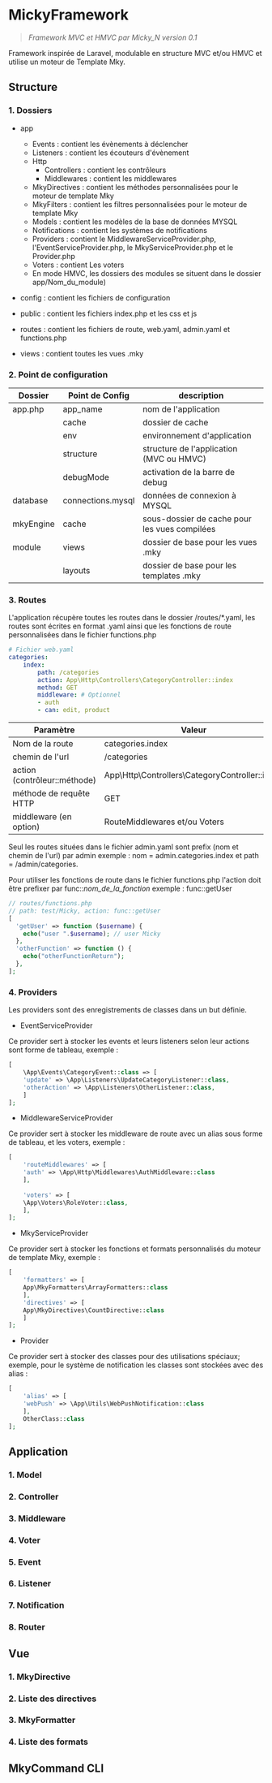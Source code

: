 
# MickyFramework    
  
> *Framework MVC et HMVC par Micky_N version 0.1*  
  
Framework inspirée de Laravel, modulable en structure MVC et/ou HMVC et utilise un moteur de Template Mky.  
  
## Structure  
  
 ### 1. Dossiers  
- app  
   - Events : contient  les évènements à déclencher  
   - Listeners : contient  les écouteurs d'évènement  
   - Http  
      - Controllers : contient  les contrôleurs  
      - Middlewares : contient  les middlewares  
   - MkyDirectives : contient  les méthodes personnalisées pour le moteur de template Mky  
   - MkyFilters : contient  les filtres personnalisées pour le moteur de template Mky  
   - Models : contient  les modèles de la base de données MYSQL  
   - Notifications : contient  les systèmes de notifications  
   - Providers : contient le MiddlewareServiceProvider.php, l'EventServiceProvider.php, le MkyServiceProvider.php et le Provider.php  
   - Voters : contient Les voters  
   - En mode HMVC, les dossiers des modules se situent dans le dossier app/Nom_du_module)
     
- config : contient les fichiers de configuration  
  
- public : contient les fichiers index.php et les css et js  
  
- routes : contient les fichiers de route, web.yaml, admin.yaml et functions.php  
  
- views : contient toutes les vues .mky

### 2. Point de configuration

| Dossier | Point de Config| description |
|--|--|--|
| app.php | app_name | nom de l'application |
|| cache | dossier de cache |
|| env | environnement d'application |
|| structure | structure de l'application (MVC ou HMVC) |
|| debugMode | activation de la barre de debug |
| database | connections.mysql | données de connexion à MYSQL |
| mkyEngine | cache | sous-dossier de cache pour les vues compilées |
| module | views | dossier de base pour les vues .mky |
|| layouts| dossier de base pour les templates .mky |

### 3. Routes

L'application récupère toutes les routes dans le dossier /routes/*.yaml, les routes sont écrites en format .yaml ainsi que les fonctions de route personnalisées dans le fichier functions.php
```yml
# Fichier web.yaml
categories:  
    index:  
        path: /categories  
        action: App\Http\Controllers\CategoryController::index  
        method: GET
        middleware: # Optionnel
	    - auth
	    - can: edit, product
```

| Paramètre | Valeur |
|--|--|
| Nom de la route | categories.index |
| chemin de l'url | /categories |
| action (contrôleur::méthode) | App\Http\Controllers\CategoryController::index |
| méthode de requête HTTP | GET |
| middleware (en option) | RouteMiddlewares et/ou Voters |

Seul les routes situées dans le fichier admin.yaml sont prefix (nom et chemin de l'url) par admin exemple : nom = admin.categories.index et path = /admin/categories.

Pour utiliser les fonctions de route dans le fichier functions.php l'action doit être prefixer par func::*nom_de_la_fonction* exemple : func::getUser
```php
// routes/functions.php
// path: test/Micky, action: func::getUser
[  
  'getUser' => function ($username) {  
  	echo("user ".$username); // user Micky
  },
  'otherFunction' => function () {  
  	echo("otherFunctionReturn");  
  }, 
];
```

### 4. Providers

Les providers sont des enregistrements de classes dans un but définie.
- EventServiceProvider

Ce provider sert à stocker les events et leurs listeners selon leur actions sont forme de tableau, exemple :
```php
[
    \App\Events\CategoryEvent::class => [  
	'update' => \App\Listeners\UpdateCategoryListener::class,
	'otherAction' => \App\Listeners\OtherListener::class,  
    ]
];
```

- MiddlewareServiceProvider

Ce provider sert à stocker les middleware de route avec un alias sous forme de tableau, et les voters, exemple :
```php
[  
    'routeMiddlewares' => [  
  	'auth' => \App\Http\Middlewares\AuthMiddleware::class  
    ],  
  
    'voters' => [  
 	\App\Voters\RoleVoter::class,  
    ],  
];
```

- MkyServiceProvider

Ce provider sert à stocker les fonctions et formats personnalisés du moteur de template Mky, exemple : 
```php
[  
    'formatters' => [ 
  	App\MkyFormatters\ArrayFormatters::class
    ],  
    'directives' => [
  	App\MkyDirectives\CountDirective::class  
    ]
];
```

- Provider

Ce provider sert à stocker des classes pour des utilisations spéciaux; exemple, pour le système de notification les classes sont stockées avec des alias :
```php
[  
    'alias' => [  
  	'webPush' => \App\Utils\WebPushNotification::class  
    ],
    OtherClass::class 
];
```

## Application

### 1. Model

### 2. Controller

### 3. Middleware

### 4. Voter

### 5. Event

### 6. Listener

### 7. Notification

### 8. Router

## Vue

### 1. MkyDirective

### 2. Liste des directives 

### 3. MkyFormatter

### 4. Liste des formats

## MkyCommand CLI
